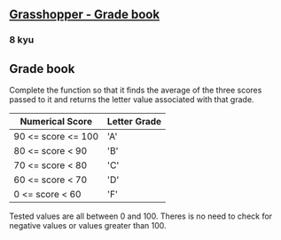 <h2><a href=https://www.codewars.com/kata/55cbd4ba903825f7970000f5/train/csharp target="_blank">Grasshopper - Grade book</a></h2><h3>8 kyu</h3><h2 id="grade-book">Grade book</h2><p>Complete the function so that it finds the average of the three scores passed to it and returns the letter value associated with that grade.</p><table><thead><tr><th>Numerical Score</th><th>Letter Grade</th></tr></thead><tbody><tr><td>90 &lt;= score &lt;= 100</td><td>'A'</td></tr><tr><td>80 &lt;= score &lt; 90</td><td>'B'</td></tr><tr><td>70 &lt;= score &lt; 80</td><td>'C'</td></tr><tr><td>60 &lt;= score &lt; 70</td><td>'D'</td></tr><tr><td>0 &lt;= score &lt; 60</td><td>'F'</td></tr></tbody></table><p>Tested values are all between 0 and 100. Theres is no need to check for negative values or values greater than 100.</p>